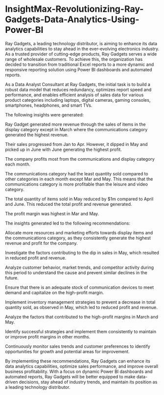 # InsightMax-Revolutionizing-Ray-Gadgets-Data-Analytics-Using-Power-BI
Ray Gadgets, a leading technology distributor, is aiming to enhance its data analytics capabilities to stay ahead in the ever-evolving electronics industry. As a trusted provider of cutting-edge products, Ray Gadgets serves a wide range of wholesale customers. To achieve this, the organization has decided to transition from traditional Excel reports to a more dynamic and responsive reporting solution using Power BI dashboards and automated reports.

As a Data Analyst Consultant at Ray Gadgets, the initial task is to build a robust data model that reduces redundancy, optimizes report speed and performance, and enables efficient analysis of sales data for various product categories including laptops, digital cameras, gaming consoles, smartphones, headphones, and smart TVs.

The following insights were generated:

Ray Gadget generated more revenue through the sales of items in the display category except in March where the communications category generated the highest revenue.

Their sales progressed from Jan to Apr. However, it dipped in May and picked up in June with June generating the highest profit.

The company profits most from the communications and display category each month.

The communications category had the least quantity sold compared to other categories in each month except Mar and May. This means that the communications category is more profitable than the leisure and video category.

The total quantity of items sold in May reduced by $1m compared to April and June. This reduced the total profit and revenue generated.

The profit margin was highest in Mar and May.

The insights generated led to the following recommendations:

Allocate more resources and marketing efforts towards display items and the communications category, as they consistently generate the highest revenue and profit for the company.

Investigate the factors contributing to the dip in sales in May, which resulted in reduced profit and revenue.

Analyze customer behavior, market trends, and competitor activity during this period to understand the cause and prevent similar declines in the future.

Ensure that there is an adequate stock of communication devices to meet demand and capitalize on the high-profit margin.

Implement inventory management strategies to prevent a decrease in total quantity sold, as observed in May, which led to reduced profit and revenue.

Analyze the factors that contributed to the high-profit margins in March and May.

Identify successful strategies and implement them consistently to maintain or improve profit margins in other months.

Continuously monitor sales trends and customer preferences to identify opportunities for growth and potential areas for improvement.

By implementing these recommendations, Ray Gadgets can enhance its data analytics capabilities, optimize sales performance, and improve overall business profitability. With a focus on dynamic Power BI dashboards and automated reports, Ray Gadgets will be better equipped to make data-driven decisions, stay ahead of industry trends, and maintain its position as a leading technology distributor.
